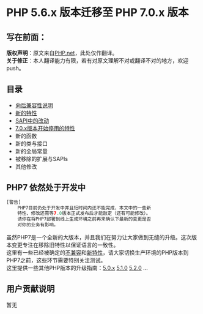 # PHP 5.6.x 版本迁移至 PHP 7.0.x 版本
## 写在前面：
**版权声明**：原文来自[PHP.net](http://php.net/manual/en/migration70.php)，此处仅作翻译。<br/>
**关于修正**：本人翻译能力有限，若有对原文理解不对或翻译不对的地方，欢迎push。

## 目录
* [向后兼容性说明][1]
* [新的特性](./New-features.md)
* [SAPI中的改动](./Sapi-changes.md)
* [7.0.x版本开始停用的特性](./Deprecated.md)
* 新的函数
* 新的类与接口
* 新的全局常量
* 被移除的扩展与SAPIs
* 其他修改

## PHP7 依然处于开发中
```PHP
[警告] 
    PHP7目前仍处于开发中并且短时间内还不能完成，本文中的一些新
    特性、修改还需等7.0版本正式发布后才能敲定（还有可能修改）。
    请你在将PHP7部署到线上生成环境之前再来确认下最新的变更是否
    对你的业务有影响。
```
虽然PHP7是一个全新的大版本，并且我们在努力让大家做到无缝的升级。这次版本变更专注在移除旧特性以保证语言的一致性。<br>
这里有一些已经被确定的[不兼容][1]和[新特性][3]，请大家切换生产环境的PHP版本到PHP7之前，这些环节需要特别关注测试。<br>
这里提供一些其他PHP版本的升级指南：[5.0.x][4] [5.1.0][5] [5.2.0][6] …

## 用户贡献说明 
暂无

[1]:	./Backward-incompatible-changes.md
[3]:	b "新特性"
[4]:	a "5.0.x"
[5]:	b
[6]:	v
